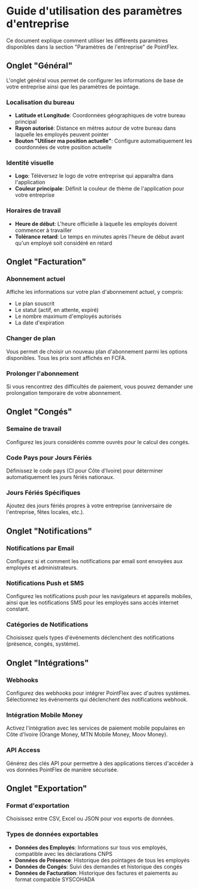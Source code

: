 # Guide d'utilisation des paramètres d'entreprise

Ce document explique comment utiliser les différents paramètres disponibles dans la section "Paramètres de l'entreprise" de PointFlex.

## Onglet "Général"

L'onglet général vous permet de configurer les informations de base de votre entreprise ainsi que les paramètres de pointage.

### Localisation du bureau
- **Latitude et Longitude**: Coordonnées géographiques de votre bureau principal
- **Rayon autorisé**: Distance en mètres autour de votre bureau dans laquelle les employés peuvent pointer
- **Bouton "Utiliser ma position actuelle"**: Configure automatiquement les coordonnées de votre position actuelle

### Identité visuelle
- **Logo**: Téléversez le logo de votre entreprise qui apparaîtra dans l'application
- **Couleur principale**: Définit la couleur de thème de l'application pour votre entreprise

### Horaires de travail
- **Heure de début**: L'heure officielle à laquelle les employés doivent commencer à travailler
- **Tolérance retard**: Le temps en minutes après l'heure de début avant qu'un employé soit considéré en retard

## Onglet "Facturation"

### Abonnement actuel
Affiche les informations sur votre plan d'abonnement actuel, y compris:
- Le plan souscrit
- Le statut (actif, en attente, expiré)
- Le nombre maximum d'employés autorisés
- La date d'expiration

### Changer de plan
Vous permet de choisir un nouveau plan d'abonnement parmi les options disponibles. Tous les prix sont affichés en FCFA.

### Prolonger l'abonnement
Si vous rencontrez des difficultés de paiement, vous pouvez demander une prolongation temporaire de votre abonnement.

## Onglet "Congés"

### Semaine de travail
Configurez les jours considérés comme ouvrés pour le calcul des congés.

### Code Pays pour Jours Fériés
Définissez le code pays (CI pour Côte d'Ivoire) pour déterminer automatiquement les jours fériés nationaux.

### Jours Fériés Spécifiques
Ajoutez des jours fériés propres à votre entreprise (anniversaire de l'entreprise, fêtes locales, etc.).

## Onglet "Notifications"

### Notifications par Email
Configurez si et comment les notifications par email sont envoyées aux employés et administrateurs.

### Notifications Push et SMS
Configurez les notifications push pour les navigateurs et appareils mobiles, ainsi que les notifications SMS pour les employés sans accès internet constant.

### Catégories de Notifications
Choisissez quels types d'événements déclenchent des notifications (présence, congés, système).

## Onglet "Intégrations"

### Webhooks
Configurez des webhooks pour intégrer PointFlex avec d'autres systèmes. Sélectionnez les événements qui déclenchent des notifications webhook.

### Intégration Mobile Money
Activez l'intégration avec les services de paiement mobile populaires en Côte d'Ivoire (Orange Money, MTN Mobile Money, Moov Money).

### API Access
Générez des clés API pour permettre à des applications tierces d'accéder à vos données PointFlex de manière sécurisée.

## Onglet "Exportation"

### Format d'exportation
Choisissez entre CSV, Excel ou JSON pour vos exports de données.

### Types de données exportables
- **Données des Employés**: Informations sur tous vos employés, compatible avec les déclarations CNPS
- **Données de Présence**: Historique des pointages de tous les employés
- **Données de Congés**: Suivi des demandes et historique des congés
- **Données de Facturation**: Historique des factures et paiements au format compatible SYSCOHADA
